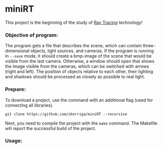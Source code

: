 # miniRT
This project is the beginning of the study of <a href="https://en.wikipedia.org/wiki/Ray_tracing_(graphics)">Ray Tracing</a> technology!

### Objective of program:
The program gets a file that describes the scene, which can contain three-dimensional objects, light sources, and cameras.
If the program is running in `--save` mode, it should create a bmp-image of the scene that would be visible from the last camera. Otherwise, a window should open that shows the image visible from the cameras, which can be switched with arrows (right and left). The position of objects relative to each other, their lighting and shadows should be processed as closely as possible to real light.

### Prepare:
To download a project, use the command with an additional flag (used for connecting all libraries).
```
git clone https://github.com/zkerriga/miniRT --recursive
```
Next, you need to compile the project with the ` make ` command. The Makefile will report the successful build of the project.

### Usage:
